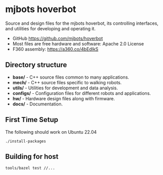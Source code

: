 mjbots hoverbot
===============

Source and design files for the mjbots hoverbot, its controlling
interfaces, and utilities for developing and operating it.

* GitHub https://github.com/mjbots/hoverbot
* Most files are free hardware and software: Apache 2.0 License
* F360 assembly: https://a360.co/4bEdIkS

Directory structure
-------------------

* **base/** - C++ source files common to many applications.
* **mech/** - C++ source files specific to walking robots.
* **utils/** - Utilities for development and data analysis.
* **configs/** - Configuration files for different robots and applications.
* **hw/** - Hardware design files along with firmware.
* **docs/** - Documentation.


First Time Setup
----------------

The following should work on Ubuntu 22.04

```
./install-packages
```

Building for host
-----------------

```
tools/bazel test //...
```
